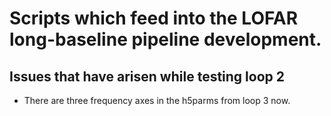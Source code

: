 # Scripts which feed into the LOFAR long-baseline pipeline development.

## Issues that have arisen while testing loop 2

* There are three frequency axes in the h5parms from loop 3 now.
